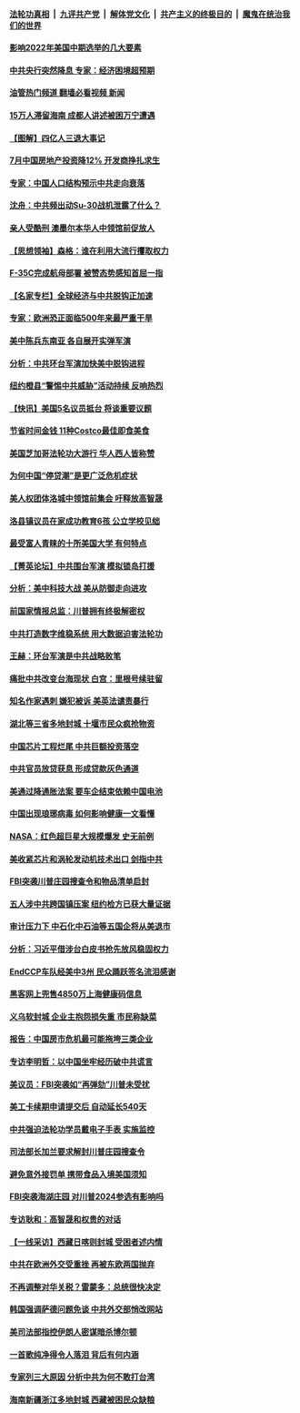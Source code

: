 ####  [法轮功真相](../../../../basic/blob/master/README.md?t=08160101) &nbsp;|&nbsp; [九评共产党](../../../../9ping.md/blob/master/README.md?t=08160101) &nbsp;|&nbsp; [解体党文化](../../../../jtdwh.md/blob/master/README.md?t=08160101)  &nbsp;|&nbsp; [共产主义的终极目的](../../../../gczydzjmd.md/blob/master/README.md?t=08160101) &nbsp;|&nbsp; [魔鬼在统治我们的世界](../../../../mgztzwmdsj.md/blob/master/README.md?t=08160101) 

#### [影响2022年美国中期选举的几大要素](../pages/nf4514/n13802590.md?t=08160101) 

#### [中共央行突然降息 专家：经济困境超预期](../pages/nf4514/n13803016.md?t=08160101) 

#### [油管热门频道 翻墙必看视频 新闻](http://45.76.130.85:81/youtube.html?08160101)

#### [15万人滞留海南 成都人讲述被困万宁遭遇](../pages/nf4514/n13802777.md?t=08160101) 

#### [【图解】四亿人三退大事记](../pages/nf4514/n13802634.md?t=08160101) 

#### [7月中国房地产投资降12%  开发商挣扎求生](../pages/nf4514/n13802887.md?t=08160101) 

#### [专家：中国人口结构预示中共走向衰落](../pages/nf4514/n13802752.md?t=08160101) 

#### [沈舟：中共频出动Su-30战机泄露了什么？](../pages/nf4514/n13802628.md?t=08160101) 

#### [亲人受酷刑 澳墨尔本华人中领馆前促放人](../pages/nf4514/n13802830.md?t=08160101) 

#### [【思想领袖】森格：谁在利用大流行攫取权力](../pages/nf4514/n13787874.md?t=08160101) 

#### [F-35C完成航母部署 被赞态势感知首屈一指](../pages/nf4514/n13800769.md?t=08160101) 

#### [【名家专栏】全球经济与中共脱钩正加速](../pages/nf4514/n13802363.md?t=08160101) 

#### [专家：欧洲恐正面临500年来最严重干旱](../pages/nf4514/n13802559.md?t=08160101) 

#### [美中陈兵东南亚 各自展开实弹军演](../pages/nf4514/n13802464.md?t=08160101) 

#### [分析：中共环台军演加快美中脱钩进程](../pages/nf4514/n13801526.md?t=08160101) 

#### [纽约橙县“警惕中共威胁”活动持续 反响热烈](../pages/nf4514/n13801954.md?t=08160101) 

#### [【快讯】美国5名议员抵台 将谈重要议题](../pages/nf4514/n13802345.md?t=08160101) 

#### [节省时间金钱 11种Costco最佳即食美食](../pages/nf4514/n13792525.md?t=08160101) 

#### [美国芝加哥法轮功大游行 华人西人皆称赞](../pages/nf4514/n13802298.md?t=08160101) 

#### [为何中国“停贷潮”是更广泛危机症状](../pages/nf4514/n13800054.md?t=08160101) 

#### [美人权团体洛城中领馆前集会 吁释放高智晟](../pages/nf4514/n13802211.md?t=08160101) 

#### [洛县镇议员在家成功教育6孩 公立学校见绌](../pages/nf4514/n13801444.md?t=08160101) 

#### [最受富人青睐的十所美国大学 有何特点](../pages/nf4514/n13771139.md?t=08160101) 

#### [【菁英论坛】中共围台军演 模拟锁岛打援](../pages/nf4514/n13802010.md?t=08160101) 

#### [分析：美中科技大战 美从防御走向进攻](../pages/nf4514/n13802014.md?t=08160101) 

#### [前国家情报总监：川普拥有终极解密权](../pages/nf4514/n13802021.md?t=08160101) 

#### [中共打造数字维稳系统 用大数据迫害法轮功](../pages/nf4514/n13799087.md?t=08160101) 

#### [王赫：环台军演是中共战略败笔](../pages/nf4514/n13801726.md?t=08160101) 

#### [痛批中共改变台海现状 白宫：里根号续驻留](../pages/nf4514/n13801374.md?t=08160101) 

#### [知名作家遇刺 嫌犯被诉 美英法谴责暴行](../pages/nf4514/n13801807.md?t=08160101) 

#### [湖北等三省多地封城 十堰市民众疯抢物资](../pages/nf4514/n13801734.md?t=08160101) 

#### [中国芯片工程烂尾 中共巨额投资落空](../pages/nf4514/n13801643.md?t=08160101) 

#### [中共官员放贷获息 形成贷款灰色通道](../pages/nf4514/n13801619.md?t=08160101) 

#### [美通过降通胀法案 要车企结束依赖中国电池](../pages/nf4514/n13801475.md?t=08160101) 

#### [中国出现琅琊病毒 如何影响健康一文看懂](../pages/nf4514/n13801414.md?t=08160101) 

#### [NASA：红色超巨星大规模爆发 史无前例](../pages/nf4514/n13801212.md?t=08160101) 

#### [美收紧芯片和涡轮发动机技术出口 剑指中共](../pages/nf4514/n13801362.md?t=08160101) 

#### [FBI突袭川普庄园搜查令和物品清单启封](../pages/nf4514/n13801219.md?t=08160101) 

#### [五人涉中共跨国镇压案 纽约检方已获大量证据](../pages/nf4514/n13800913.md?t=08160101) 

#### [审计压力下 中石化中石油等五国企将从美退市](../pages/nf4514/n13801151.md?t=08160101) 

#### [分析：习近平借涉台白皮书抢先放风稳固权力](../pages/nf4514/n13801110.md?t=08160101) 

#### [EndCCP车队经美中3州 民众踊跃签名流泪感谢](../pages/nf4514/n13800967.md?t=08160101) 

#### [黑客网上兜售4850万上海健康码信息](../pages/nf4514/n13800999.md?t=08160101) 

#### [义乌软封城 企业主抱怨损失重 市民称缺菜](../pages/nf4514/n13800916.md?t=08160101) 

#### [报告：中国房市危机最可能拖垮三类企业](../pages/nf4514/n13800902.md?t=08160101) 

#### [专访李明哲：以中国坐牢经历破中共谎言](../pages/nf4514/n13800735.md?t=08160101) 

#### [美议员：FBI突袭如“再弹劾”川普未受扰](../pages/nf4514/n13800749.md?t=08160101) 

#### [美工卡续期申请提交后 自动延长540天](../pages/nf4514/n13800416.md?t=08160101) 

#### [中共强迫法轮功学员戴电子手表 实施监控](../pages/nf4514/n13800403.md?t=08160101) 

#### [司法部长加兰要求解封川普庄园搜查令](../pages/nf4514/n13800552.md?t=08160101) 

#### [避免意外接罚单 携带食品入境美国须知](../pages/nf4514/n13800380.md?t=08160101) 

#### [FBI突袭海湖庄园 对川普2024参选有影响吗](../pages/nf4514/n13800411.md?t=08160101) 

#### [专访耿和：高智晟和权贵的对话](../pages/nf4514/n13800480.md?t=08160101) 

#### [【一线采访】西藏日喀则封城 受困者述内情](../pages/nf4514/n13800282.md?t=08160101) 

#### [中共在欧洲外交受重挫 再被东欧两国抛弃](../pages/nf4514/n13800499.md?t=08160101) 

#### [不再调整对华关税？雷蒙多：总统很快决定](../pages/nf4514/n13800218.md?t=08160101) 

#### [韩国强调萨德问题免谈 中共外交部悄改网站](../pages/nf4514/n13800430.md?t=08160101) 

#### [美司法部指控伊朗人密谋暗杀博尔顿](../pages/nf4514/n13800161.md?t=08160101) 

#### [一首歌纯净得令人落泪 背后有何内涵](../pages/nf4514/n13796550.md?t=08160101) 

#### [专家列三大原因 分析中共为何不敢打台湾](../pages/nf4514/n13800189.md?t=08160101) 

#### [海南新疆浙江多地封城 西藏被困民众缺粮](../pages/nf4514/n13800075.md?t=08160101) 

<img src='http://gfw-breaker.win/goodnews/indexes/nf4514.md' width='0px' height='0px'/>

